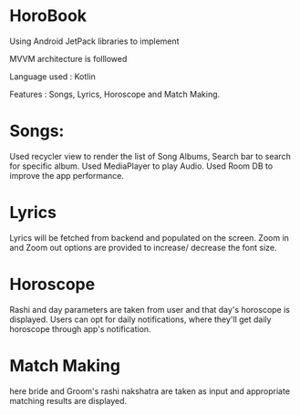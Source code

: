 # HoroBook

Using Android JetPack libraries to implement

MVVM architecture is folllowed

Language used : Kotlin

Features : Songs, Lyrics, Horoscope and Match Making.

# Songs: 
Used recycler view to render the list of Song Albums, Search bar to search for specific album.
Used MediaPlayer to play Audio.
Used Room DB to improve the app performance.

# Lyrics
Lyrics will be fetched from backend and populated on the screen. 
Zoom in and Zoom out options are provided to increase/ decrease the font size.

# Horoscope
Rashi and day parameters are taken from user and that day's horoscope is displayed.
Users can opt for daily notifications, where they'll get daily horoscope through app's notification.

# Match Making
here bride and Groom's rashi nakshatra are taken as input and appropriate matching results are displayed.
